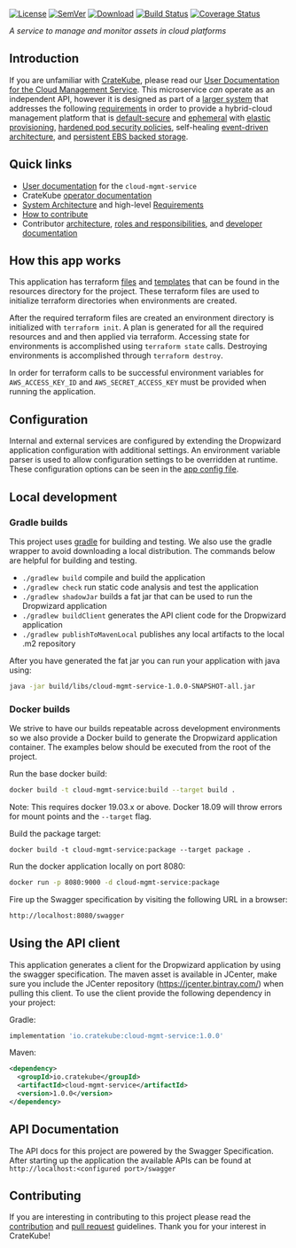 [![License](http://img.shields.io/badge/license-APACHE-blue.svg?style=flat)](http://choosealicense.com/licenses/apache-2.0/)
[![SemVer](http://img.shields.io/badge/semver-2.0.0-blue.svg?style=flat)](http://semver.org/spec/v2.0.0)
[![Download](https://api.bintray.com/packages/cratekube/maven/cloud-mgmt-service-client/images/download.svg)](https://bintray.com/cratekube/maven/cloud-mgmt-service-client/_latestVersion)
[![Build Status](https://travis-ci.com/cratekube/cloud-mgmt-service.svg?branch=master)](https://travis-ci.com/cratekube/cloud-mgmt-service)
[![Coverage Status](https://coveralls.io/repos/github/cratekube/cloud-mgmt-service/badge.svg?branch=master)](https://coveralls.io/github/cratekube/cloud-mgmt-service?branch=master)

_A service to manage and monitor assets in cloud platforms_

## Introduction
If you are unfamiliar with [CrateKube](https://github.com/cratekube/cratekube/blob/master/docs/Architecture.md), please read our [User Documentation for the Cloud Management Service](https://github.com/cratekube/cratekube/blob/master/docs/user/ServiceCloudManagement.md).  This microservice _can_ operate as an independent API, however it is designed as part of a [larger system](https://github.com/cratekube/cratekube/blob/master/docs/Architecture.md) that addresses the following [requirements](https://github.com/cratekube/cratekube/blob/master/docs/Requirements.md) in order to provide a hybrid-cloud management platform that is [default-secure](https://github.com/cratekube/cratekube/blob/master/docs/Requirements.md#automatic-container-hardening) and [ephemeral](https://github.com/cratekube/cratekube/blob/master/docs/Requirements.md#read-only-container-file-systems) with [elastic provisioning](https://github.com/cratekube/cratekube/blob/master/docs/Requirements.md#elastic-provisioning), [hardened pod security policies](https://github.com/cratekube/cratekube/blob/master/docs/Requirements.md#pod-security-policies), self-healing [event-driven architecture](https://github.com/cratekube/cratekube/blob/master/docs/Requirements.md#event-based-control-plane-automation), and [persistent EBS backed storage](https://github.com/cratekube/cratekube/blob/master/docs/Requirements.md#persistent-storage).

## Quick links
- [User documentation](https://github.com/cratekube/cratekube/blob/master/docs/user/ServiceCloudManagement.md) for the `cloud-mgmt-service`
- CrateKube [operator documentation](cratekube.github.io)
- [System Architecture](https://github.com/cratekube/cratekube/blob/master/docs/Architecture.md) and high-level [Requirements](https://github.com/cratekube/cratekube/blob/master/docs/Requirements.md)
- [How to contribute](https://github.com/cratekube/cratekube/blob/master/CONTRIBUTING.md) 
- Contributor [architecture](https://github.com/cratekube/cratekube/blob/master/contributing/Architecture%20Guidelines.md), [roles and responsibilities](https://github.com/cratekube/cratekube/blob/master/docs/RolesAndResponsibilities.md), and [developer documentation](https://github.com/cratekube/cratekube/blob/master/docs/Development.md)

## How this app works
This application has terraform [files](src/main/resources/terraform) and [templates](src/main/resources/terraform/templates)
that can be found in the resources directory for the project.  These terraform files are used to initialize terraform
directories when environments are created.

After the required terraform files are created an environment directory is initialized with `terraform init`.  A plan is
generated for all the required resources and and then applied via terraform.  Accessing state for environments is accomplished
using `terraform state` calls.  Destroying environments is accomplished through `terraform destroy`.

In order for terraform calls to be successful environment variables for `AWS_ACCESS_KEY_ID` and `AWS_SECRET_ACCESS_KEY`
must be provided when running the application.

## Configuration
Internal and external services are configured by extending the Dropwizard application configuration with additional
settings. An environment variable parser is used to allow configuration settings to be overridden at runtime. 
These configuration options can be seen in the [app config file](app.yml).

## Local development

### Gradle builds
This project uses [gradle](https://github.com/gradle/gradle) for building and testing.  We also use the gradle wrapper
to avoid downloading a local distribution.  The commands below are helpful for building and testing.
- `./gradlew build` compile and build the application
- `./gradlew check` run static code analysis and test the application
- `./gradlew shadowJar` builds a fat jar that can be used to run the Dropwizard application
- `./gradlew buildClient` generates the API client code for the Dropwizard application
- `./gradlew publishToMavenLocal` publishes any local artifacts to the local .m2 repository

After you have generated the fat jar you can run your application with java using:
```bash
java -jar build/libs/cloud-mgmt-service-1.0.0-SNAPSHOT-all.jar
```

### Docker builds
We strive to have our builds repeatable across development environments so we also provide a Docker build to generate 
the Dropwizard application container.  The examples below should be executed from the root of the project.

Run the base docker build:
```bash
docker build -t cloud-mgmt-service:build --target build .
```
Note: This requires docker 19.03.x or above.  Docker 18.09 will throw errors for mount points and the `--target` flag.

Build the package target:
```
docker build -t cloud-mgmt-service:package --target package .
```
Run the docker application locally on port 8080:
```bash
docker run -p 8080:9000 -d cloud-mgmt-service:package
```

Fire up the Swagger specification by visiting the following URL in a browser:
```bash
http://localhost:8080/swagger
```

## Using the API client
This application generates a client for the Dropwizard application by using the swagger specification.  The maven asset
is available in JCenter, make sure you include the JCenter repository (https://jcenter.bintray.com/) when pulling this
client.  To use the client provide the following dependency in your project:

Gradle:
```groovy
implementation 'io.cratekube:cloud-mgmt-service:1.0.0'
``` 

Maven:
```xml
<dependency>
  <groupId>io.cratekube</groupId>
  <artifactId>cloud-mgmt-service</artifactId>
  <version>1.0.0</version>
</dependency>
```

## API Documentation
The API docs for this project are powered by the Swagger Specification. After starting up the application the available
APIs can be found at `http://localhost:<configured port>/swagger`

## Contributing
If you are interesting in contributing to this project please read the [contribution](CONTRIBUTING.md) and 
[pull request](PR_GUIDELINES.md) guidelines.  Thank you for your interest in CrateKube!
